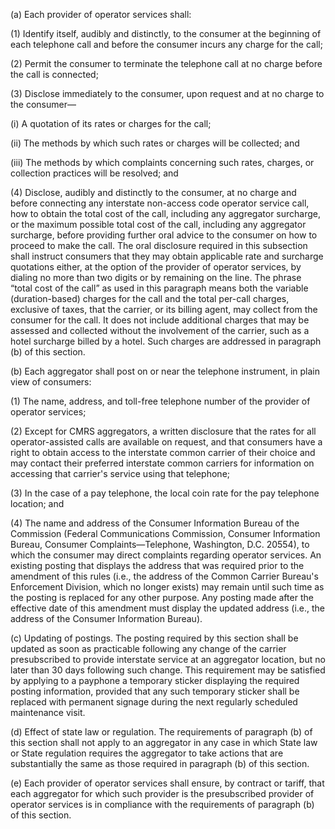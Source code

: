 (a) Each provider of operator services shall:

(1) Identify itself, audibly and distinctly, to the consumer at the beginning of each telephone call and before the consumer incurs any charge for the call;

(2) Permit the consumer to terminate the telephone call at no charge before the call is connected;

(3) Disclose immediately to the consumer, upon request and at no charge to the consumer—

(i) A quotation of its rates or charges for the call;

(ii) The methods by which such rates or charges will be collected; and

(iii) The methods by which complaints concerning such rates, charges, or collection practices will be resolved; and

(4) Disclose, audibly and distinctly to the consumer, at no charge and before connecting any interstate non-access code operator service call, how to obtain the total cost of the call, including any aggregator surcharge, or the maximum possible total cost of the call, including any aggregator surcharge, before providing further oral advice to the consumer on how to proceed to make the call. The oral disclosure required in this subsection shall instruct consumers that they may obtain applicable rate and surcharge quotations either, at the option of the provider of operator services, by dialing no more than two digits or by remaining on the line. The phrase “total cost of the call” as used in this paragraph means both the variable (duration-based) charges for the call and the total per-call charges, exclusive of taxes, that the carrier, or its billing agent, may collect from the consumer for the call. It does not include additional charges that may be assessed and collected without the involvement of the carrier, such as a hotel surcharge billed by a hotel. Such charges are addressed in paragraph (b) of this section.

(b) Each aggregator shall post on or near the telephone instrument, in plain view of consumers:

(1) The name, address, and toll-free telephone number of the provider of operator services;

(2) Except for CMRS aggregators, a written disclosure that the rates for all operator-assisted calls are available on request, and that consumers have a right to obtain access to the interstate common carrier of their choice and may contact their preferred interstate common carriers for information on accessing that carrier's service using that telephone;

(3) In the case of a pay telephone, the local coin rate for the pay telephone location; and

(4) The name and address of the Consumer Information Bureau of the Commission (Federal Communications Commission, Consumer Information Bureau, Consumer Complaints—Telephone, Washington, D.C. 20554), to which the consumer may direct complaints regarding operator services. An existing posting that displays the address that was required prior to the amendment of this rules (i.e., the address of the Common Carrier Bureau's Enforcement Division, which no longer exists) may remain until such time as the posting is replaced for any other purpose. Any posting made after the effective date of this amendment must display the updated address (i.e., the address of the Consumer Information Bureau).

(c) Updating of postings. The posting required by this section shall be updated as soon as practicable following any change of the carrier presubscribed to provide interstate service at an aggregator location, but no later than 30 days following such change. This requirement may be satisfied by applying to a payphone a temporary sticker displaying the required posting information, provided that any such temporary sticker shall be replaced with permanent signage during the next regularly scheduled maintenance visit.

(d) Effect of state law or regulation. The requirements of paragraph (b) of this section shall not apply to an aggregator in any case in which State law or State regulation requires the aggregator to take actions that are substantially the same as those required in paragraph (b) of this section.

(e) Each provider of operator services shall ensure, by contract or tariff, that each aggregator for which such provider is the presubscribed provider of operator services is in compliance with the requirements of paragraph (b) of this section.

